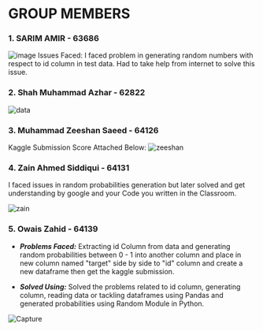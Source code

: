 # GROUP MEMBERS
### 1. SARIM AMIR - 63686 
![image](https://user-images.githubusercontent.com/73839879/167282335-2e81d1ab-2406-4ec2-ab7d-7671a2d1a43e.png)
 Issues Faced: I faced problem in generating random numbers with respect to id column in test data. Had to take help from internet to solve this issue.
### 2. Shah Muhammad Azhar - 62822
![data](https://user-images.githubusercontent.com/73800301/167296822-d415b177-3709-4938-a6e5-5295bb1e39f5.PNG)
### 3. Muhammad Zeeshan Saeed - 64126
Kaggle Submission Score Attached Below:
![zeeshan](https://user-images.githubusercontent.com/57366208/167595982-d8c623db-2837-483d-98f4-c7e4a33d5843.PNG)


### 4. Zain Ahmed Siddiqui - 64131
I faced issues in random probabilities generation but later solved and get understanding by google and your Code you written in the Classroom.

![zain](https://user-images.githubusercontent.com/85029018/167488110-0359a4ef-377d-426c-a244-675e85e423d9.PNG)

### 5. Owais Zahid - 64139
 - ***Problems Faced:*** Extracting id Column from data and generating random probabilities between 0 - 1 into another column and place in new column named "target" side by side to "id" column and create a new dataframe then get the kaggle submission.

 - ***Solved Using:*** Solved the problems related to id column, generating column, reading data or tackling dataframes using Pandas and generated probabilities using Random Module in Python.

![Capture](https://user-images.githubusercontent.com/62961644/167295213-7e2429c0-7d6f-41bb-8f1e-128d418fa655.PNG)

